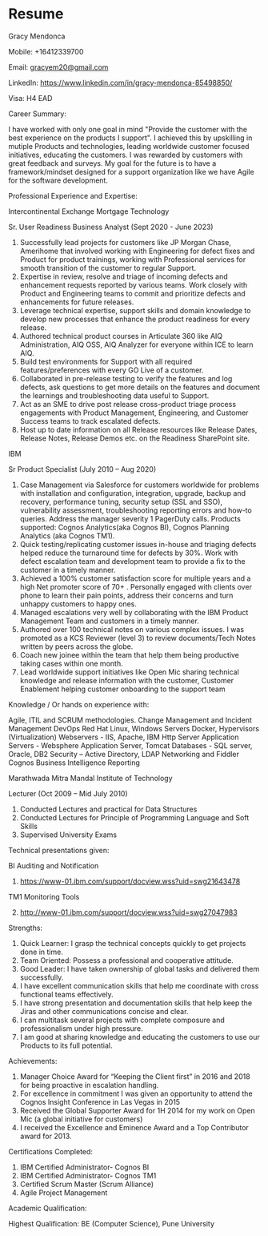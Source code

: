 # Resume

Gracy Mendonca	

Mobile: +16412339700

Email: gracyem20@gmail.com

LinkedIn: https://www.linkedin.com/in/gracy-mendonca-85498850/ 

Visa: H4 EAD 

Career Summary:

I have worked with only one goal in mind "Provide the customer with the best experience on the products I support". I achieved this by upskilling in mutiple Products and technologies, leading worldwide customer focused initiatives, educating the customers. I was rewarded by customers with great feedback and surveys.
My goal for the future is to have a framework/mindset designed for a support organization like we have Agile for the software development.

Professional Experience and Expertise:

Intercontinental Exchange Mortgage Technology

Sr. User Readiness Business Analyst (Sept 2020 - June 2023) 

1. Successfully lead projects for customers like JP Morgan Chase, Amerihome that involved working with Engineering for defect fixes and Product for product trainings, working with Professional services for smooth transition of the customer to regular Support.
2. Expertise in review, resolve and triage of incoming defects and enhancement requests reported by various teams. Work closely with Product and Engineering teams to commit and prioritize defects and enhancements for future releases.
3. Leverage technical expertise, support skills and domain knowledge to develop new processes that enhance the product readiness for every release.
4. Authored technical product courses in Articulate 360 like AIQ Administration, AIQ OSS, AIQ Analyzer for everyone within ICE to learn AIQ.
5. Build test environments for Support with all required features/preferences with every GO Live of a customer.
6. Collaborated in pre-release testing to verify the features and log defects, ask questions to get more details on the features and document the learnings and troubleshooting data useful to Support.
7. Act as an SME to drive post release cross-product triage process engagements with Product Management, Engineering, and Customer Success teams to track escalated defects. 
8. Host up to date information on all Release resources like Release Dates, Release Notes, Release Demos etc. on the Readiness SharePoint site.

IBM

Sr Product Specialist (July 2010 – Aug 2020)

1. Case Management via Salesforce for customers worldwide for problems with installation and configuration, integration, upgrade, backup and recovery, performance tuning, security setup (SSL and SSO), vulnerability assessment, troubleshooting reporting errors and how-to queries. Address the manager severity 1 PagerDuty calls. Products supported: Cognos Analytics(aka Cognos BI), Cognos Planning Analytics (aka Cognos TM1).
2. Quick testing/replicating customer issues in-house and triaging defects helped reduce the turnaround time for defects by 30%. Work with defect escalation team and development team to provide a fix to the customer in a timely manner. 
3. Achieved a 100% customer satisfaction score for multiple years and a high Net promoter score of 70+ . Personally engaged with clients over phone to learn their pain points, address their concerns and turn unhappy customers to happy ones.
4. Managed escalations very well by collaborating with the IBM Product Management Team and customers in a timely manner.
5. Authored over 100 technical notes on various complex issues. I was promoted as a KCS Reviewer (level 3) to review documents/Tech Notes written by peers across the globe.
6. Coach new joinee within the team that help them being productive taking cases within one month.
7. Lead worldwide support initiatives like Open Mic sharing technical knowledge and release information with the customer, Customer Enablement helping customer onboarding to the support team

Knowledge / Or hands on experience with:

Agile, ITIL and SCRUM methodologies.
Change Management and Incident Management
DevOps
Red Hat Linux, Windows Servers
Docker, Hypervisors (Virtualization)
Webservers - IIS, Apache, IBM Http Server
Application Servers - Websphere Application Server, Tomcat
Databases - SQL server, Oracle, DB2
Security – Active Directory, LDAP
Networking and Fiddler
Cognos Business Intelligence Reporting

Marathwada Mitra Mandal Institute of Technology

Lecturer (Oct 2009 – Mid July 2010)

1. Conducted Lectures and practical for Data Structures
2. Conducted Lectures for Principle of Programming Language and Soft Skills
3. Supervised University Exams

Technical presentations given:

BI Auditing and Notification 

1. https://www-01.ibm.com/support/docview.wss?uid=swg21643478
 
TM1 Monitoring Tools

2. http://www-01.ibm.com/support/docview.wss?uid=swg27047983  

Strengths:

1. Quick Learner: I grasp the technical concepts quickly to get projects done in time.
2. Team Oriented: Possess a professional and cooperative attitude. 
3. Good Leader: I have taken ownership of global tasks and delivered them successfully.
4. I have excellent communication skills that help me coordinate with cross functional teams effectively.
5. I have strong presentation and documentation skills that help keep the Jiras and other communications concise and clear.
6. I can multitask several projects with complete composure and professionalism under high pressure.
7. I am good at sharing knowledge and educating the customers to use our Products to its full potential.

Achievements:

1. Manager Choice Award for “Keeping the Client first” in 2016 and 2018 for being proactive in escalation handling.
2. For excellence in commitment I was given an opportunity to attend the Cognos Insight Conference in Las Vegas in 2015
3. Received the Global Supporter Award for 1H 2014 for my work on Open Mic (a global initiative for customers)
4. I received the Excellence and Eminence Award and a Top Contributor award for 2013.

Certifications Completed:

1. IBM Certified Administrator- Cognos BI
2. IBM Certified Administrator- Cognos TM1
3. Certified Scrum Master (Scrum Alliance)
4. Agile Project Management

Academic Qualification:

Highest Qualification: BE (Computer Science), Pune University
 

